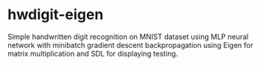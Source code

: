 # hwdigit-eigen

Simple handwritten digit recognition on MNIST dataset using MLP neural network with minibatch gradient descent backpropagation using Eigen for matrix multiplication and SDL for displaying testing.

